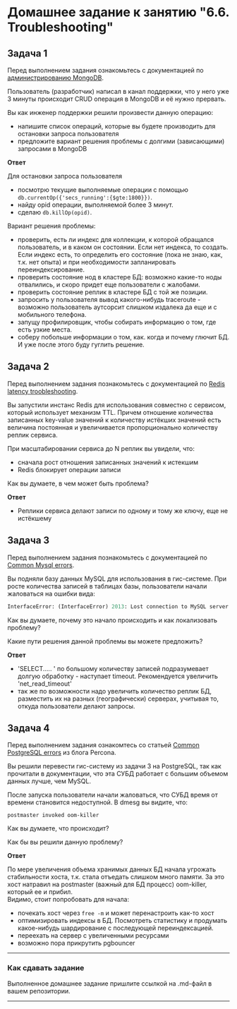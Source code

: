 # Домашнее задание к занятию "6.6. Troubleshooting"

## Задача 1

Перед выполнением задания ознакомьтесь с документацией по [администрированию MongoDB](https://docs.mongodb.com/manual/administration/).

Пользователь (разработчик) написал в канал поддержки, что у него уже 3 минуты происходит CRUD операция в MongoDB и её
нужно прервать.

Вы как инженер поддержки решили произвести данную операцию:
- напишите список операций, которые вы будете производить для остановки запроса пользователя
- предложите вариант решения проблемы с долгими (зависающими) запросами в MongoDB

**Ответ**

Для остановки запроса пользователя
- посмотрю текущие выполняемые операции с помощью `db.currentOp({'secs_running':{$gte:1800}})`.
- найду opid операции, выполняемой более 3 минут.
- сделаю `db.killOp(opid)`.

Вариант решения проблемы:
- проверить, есть ли индекс для коллекции, к которой обращался пользователь, и в каком он состоянии. Если нет индекса, то создать.
Если индекс есть, то определить его состояние (пока не знаю, как, т.к. нет опыта) и при необходимости запланировать переиндексирование.
- проверить состояние нод в кластере БД: возможно какие-то ноды отвалились, и скоро придет еще пользователи с жалобами.
- проверить состояние реплик в кластере БД с той же позиции.
- запросить у пользователя вывод какого-нибудь traceroute - возможно пользователь аутсорсит слишком издалека да еще и с мобильного телефона.   
- запущу профилировщик, чтобы собирать информацию о том, где есть узкие места.
- соберу побольше информации о том, как. когда и почему глючит БД. И уже после этого буду гуглить решение.

## Задача 2

Перед выполнением задания познакомьтесь с документацией по [Redis latency troobleshooting](https://redis.io/topics/latency).

Вы запустили инстанс Redis для использования совместно с сервисом, который использует механизм TTL.
Причем отношение количества записанных key-value значений к количеству истёкших значений есть величина постоянная и
увеличивается пропорционально количеству реплик сервиса.

При масштабировании сервиса до N реплик вы увидели, что:
- сначала рост отношения записанных значений к истекшим
- Redis блокирует операции записи

Как вы думаете, в чем может быть проблема?

**Ответ**
- Реплики сервиса делают записи по одному и тому же ключу, еще не истёкшему

## Задача 3

Перед выполнением задания познакомьтесь с документацией по [Common Mysql errors](https://dev.mysql.com/doc/refman/8.0/en/common-errors.html).

Вы подняли базу данных MySQL для использования в гис-системе. При росте количества записей в таблицах базы,
пользователи начали жаловаться на ошибки вида:
```python
InterfaceError: (InterfaceError) 2013: Lost connection to MySQL server during query u'SELECT..... '
```

Как вы думаете, почему это начало происходить и как локализовать проблему?

Какие пути решения данной проблемы вы можете предложить?

**Ответ**

- 'SELECT..... ' по большому количеству записей подразумевает долгую обработку - наступает timeout.
Рекомендуется увеличить 'net_read_timeout'
- так же по возможности надо увеличить количество реплик БД, разместить их на разных (географически) серверах, учитывая то, откуда пользователи делают запросы.

## Задача 4

Перед выполнением задания ознакомтесь со статьей [Common PostgreSQL errors](https://www.percona.com/blog/2020/06/05/10-common-postgresql-errors/) из блога Percona.

Вы решили перевести гис-систему из задачи 3 на PostgreSQL, так как прочитали в документации, что эта СУБД работает с
большим объемом данных лучше, чем MySQL.

После запуска пользователи начали жаловаться, что СУБД время от времени становится недоступной. В dmesg вы видите, что:

`postmaster invoked oom-killer`

Как вы думаете, что происходит?

Как бы вы решили данную проблему?

**Ответ**

По мере увеличения объема хранимых данных БД начала угрожать стабильности хоста, т.к. стала отъедать слишком много памяти. За это хост натравил на postmaster (важный для БД процесс) oom-killer, который ее и прибил.  
Видимо, стоит попробовать для начала:
- почекать хост через `free -m` и может перенастроить как-то хост
- оптимизировать индексы в БД. Посмотреть статистику и продумать какое-нибудь шардирование с последующей переиндексацией.
- переехать на сервер с увеличенными ресурсами
- возможно пора прикрутить pgbouncer

---

### Как cдавать задание

Выполненное домашнее задание пришлите ссылкой на .md-файл в вашем репозитории.

---
